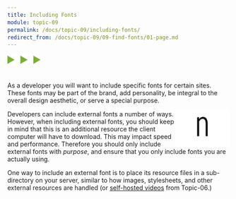 ```yaml
---
title: Including Fonts
module: topic-09
permalink: /docs/topic-09/including-fonts/
redirect_from: /docs/topic-09/09-find-fonts/01-page.md
---
```


<img src="./../../../img/arrow-divider.svg" style="width: 75px; border: none; margin: 0px 0 20px 0" />

As a developer you will want to include specific fonts for certain sites. These fonts may be part of the brand, add personality, be integral to the overall design aesthetic, or serve a special purpose.

<img src="../img/character-fonts.gif" alt="different fonts for the letter n" style="width: 125px; float: right; margin: 0" />

Developers can include external fonts a number of ways. However, when including external fonts, you should keep in mind that this is an additional resource the client computer will have to download. This may impact speed and performance. Therefore you should only include external fonts with _purpose_, and ensure that you only include fonts you are actually using.

One way to include an external font is to place its resource files in a sub-directory on your server, similar to how images, stylesheets, and other external resources are handled (or [self-hosted videos](../../topic-06/video-element/) from Topic-06.)
